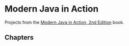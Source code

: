 # Modern Java in Action
Projects from the [Modern Java in Action, 2nd Edition](https://www.manning.com/books/modern-java-in-action) book.

## Chapters
